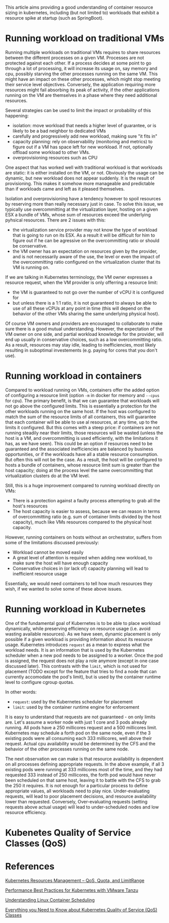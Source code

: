 This article aims providing a good understanding of container resource sizing in kubernetes, including (but not limited to) workloads that exhibit a resource spike at startup (such as SpringBoot).

# Running workload on traditional VMs

Running multiple workloads on traditional VMs requires to share resources between the different processes on a given VM. Processes are not protected against each other. If a process decides at some point to go through a lot of processing, it will increase its usage on, say memory and cpu, possibly starving the other processes running on the same VM. This might have an impact on these other processes, which might stop meeting their service level objectives. Conversely, the application requiring more resources might fail absorbing its peak of activity, if the other applications running on the VM are themselves in a phase where they need additional resources.

Several strategies can be used to limit the impact or probability of this happening:

* isolation: move workload that needs a higher level of guarantee, or is likely to be a bad neighbor to dedicated VMs
* carefully and progressively add new workload, making sure "it fits in"
* capacity planning: rely on observability (monitoring and metrics) to figure out if a VM has space left for new workload. If not, optionally offload some workload to other VMs.
* overprovisioning resources such as CPU

One aspect that has worked well with traditional workload is that workloads are static: it is either installed on the VM, or not. Obviously the usage can be dynamic, but new workload does not appear suddenly. It is the result of provisioning. This makes it
somehow more manageable and predictable than if workloads came and left as it pleased themselves.

Isolation and overprovisioning have a tendency however to spoil resources by reserving more than really necessary just in case.
To solve this issue, we typically use overcommitting at the virtualization layer, hosting on a given ESX a bundle of VMs, whose sum of resources exceed the underlying pyhsical resources. There are 2 issues with this:

* the virtualization service provider may not know the type of workload that is going to run on its ESX. As a result it will be difficult for him to figure out if he can be agressive on the overcommitting ratio or should be conservative.
* the VM owner has an expectation on resources given by the provider, and is not necessarily aware of the use, the level or even the impact of the overcommitting ratio configured on the virtualization cluster that its VM is running on.

If we are talking in Kubernetes terminology, the VM owner expresses a resource request, when the VM provider is only offerring a resource limit:

* the VM is guaranteed to not go over the number of vCPU it is configured for
* but unless there is a 1:1 ratio, it is not guaranteed to always be able to use of all these vCPUs at any point in time (this will depend on the behavior of the other VMs sharing the same underlying physical host).

Of course VM owners and providers are encouraged to collaborate to make sure there is a good mutual understanding. However, the expectation of the VM owner on one side, and partial workload knowledge for the provider, will end up usually in conservative choices, such as a low overcommitting ratio. As a result, resources may stay idle, leading to inefficiencies, most likely resulting in suboptimal investements (e.g. paying for cores that you don't use).

# Running workload in containers

Compared to workload running on VMs, containers offer the added option of configuring a resource limit (option `-m` in docker for memory and `--cpus` for cpu). The primary benefit, is that we can guarantee that workloads will not go above the configured limits. This is essentially a protection for the other workloads running on the same host. If the host was configured to match the sum of the resource limits of all containers, this will guarantee that each container will be able to use al resources, at any time, up to the limits it configured. But this comes with a steep price: if containers are not running steadily near their limits, those resources will be wasted (unless the host is a VM, and overcommitting is used efficiently, with the limitations it has, as we have seen). This could be an option if resources need to be guaranteed and the associated inefficiencies are balanced by business opportunities, or if the workloads have all a stable resource consumption. But often this will not be the case. As a result, the host will be configured to hosts a bundle of containers, whose resource limit sum is greater than the host capacity; doing at the process level the same overcommitting that virtualization clusters do at the VM level.

Still, this is a huge improvement compared to running workload directly on VMs:

* There is a protection against a faulty process attempting to grab all the host's resources
* The host capacity is easier to assess, because we can reason in terms of overcommitting ratio (e.g. sum of container limits divided by the host capacity), much like VMs resources compared to the physical host capacity.

However, running containers on hosts without an orchestrator, suffers from some of the limitations discussed previously:

* Workload cannot be moved easily
* A great level of attention is required when adding new workload, to make sure the host will have enough capacity
* Conservative choices in (or lack of) capacity planning will lead to inefficient resource usage

Essentially, we would need containers to tell how much resources they wish, if we wanted to solve some of these above issues.

# Running workload in Kubernetes

One of the fundamental goal of Kubernetes is to be able to place workload dynamically, while preserving efficiency on resource usage (i.e. avoid wasting available resources). As we have seen, dynamic placement is only possible if a given workload is providing information about its resource usage. Kubernetes introduces `request` as a mean to express what the workload needs. It is an information that is used by the Kubernetes scheduler when a new pod needs to be assigned to a worker. Once the pod is assigned, the request does not play a role anymore (except in one case discussed later). This contrasts with the `limit`, which is not used for placement (TODO except for the feature that tries to find a node that can currently accomodate the pod's limit), but is used by the container runtime level to configure cgroup quotas.

In other words:

* `request`: used by the Kubernetes scheduler for placement
* `limit`: used by the container runtime engine for enforcement

It is easy to understand that requests are not guaranteed - on only limits are. Let's assume a worker node with just 1 core and 3 pods already running. All pods have a 250 millicores request and a 500 millicores limit. Kubernetes may schedule a forth pod on the same node, even if the 3 existing pods were all consuming each 333 millicores, well above their request. Actual cpu availability would be determined by the CFS and the behavior of the other processes running on the same node.

The next observation we can make is that resource availability is dependent on all processes defining appropriate requests. In the above example, if all 3 existing pods were running at 333 millicores most of the time, and they had requested 333 instead of 250 millicores, the forth pod would have never been scheduled on that same host, leaving it to battle with the CFS to grab the 250 it requires. It is not enough for a particular process to define appropriate values, all workloads need to play nice. Under-evaluating requests, will lead to poor placement decisions, and resource availability lower than requested. Conversely, Over-evaluating requests (setting requests above actual usage) will lead to under-scheduled nodes and low resource efficiency.

# Kubenetes Quality of Service Classes (QoS)




# References

[Kubernetes Resources Management – QoS, Quota, and LimitRange](https://www.cncf.io/blog/2020/06/10/kubernetes-resources-management-qos-quota-and-limitrangeb/)

[Performance Best Practices for
Kubernetes with VMware Tanzu](https://www.vmware.com/content/dam/digitalmarketing/vmware/en/pdf/techpaper/performance/vsphere-tanzu-kubernetes-perf.pdf)

[Understanding Linux Container Scheduling](https://engineering.squarespace.com/blog/2017/understanding-linux-container-scheduling)

[Everything you Need to Know about Kubernetes Quality of Service (QoS) Classes](https://www.replex.io/blog/everything-you-need-to-know-about-kubernetes-quality-of-service-qos-classes)